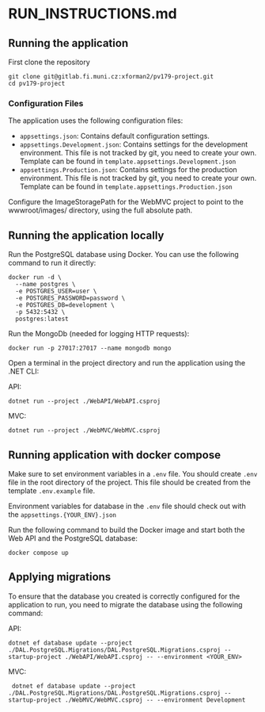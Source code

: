 # RUN_INSTRUCTIONS.md


## Running the application

First clone the repository
```
git clone git@gitlab.fi.muni.cz:xforman2/pv179-project.git
cd pv179-project
```


### Configuration Files

The application uses the following configuration files:

- `appsettings.json`: Contains default configuration settings.
- `appsettings.Development.json`: Contains settings for the development environment. This file is not tracked by git, you need to create your own. Template can be found in `template.appsettings.Development.json`
- `appsettings.Production.json`: Contains settings for the production environment. This file is not tracked by git, you need to create your own. Template can be found in `template.appsettings.Production.json`

Configure the ImageStoragePath for the WebMVC project to point to the wwwroot/images/ directory, using the full absolute path.


## Running the application locally

Run the PostgreSQL database using Docker. You can use the following command to run it directly:

```
docker run -d \
  --name postgres \
  -e POSTGRES_USER=user \
  -e POSTGRES_PASSWORD=password \
  -e POSTGRES_DB=development \
  -p 5432:5432 \
  postgres:latest
```

Run the MongoDb (needed for logging HTTP requests):

```
docker run -p 27017:27017 --name mongodb mongo 
```

Open a terminal in the project directory and run the application using the .NET CLI:

API:
```
dotnet run --project ./WebAPI/WebAPI.csproj
```

MVC:
```
dotnet run --project ./WebMVC/WebMVC.csproj
```

## Running application with docker compose


Make sure to set environment variables in a `.env` file.
You should create `.env` file in the root directory of the project. This file should be created from the template `.env.example` file.

Environment variables for database in the `.env` file should check out with the `appsettings.{YOUR_ENV}.json`

Run the following command to build the Docker image and start both the Web API and the PostgreSQL database:

```
docker compose up
```

## Applying migrations

To ensure that the database you created is correctly configured for the application to run, you need to migrate the database using the following command:

API:

```
dotnet ef database update --project ./DAL.PostgreSQL.Migrations/DAL.PostgreSQL.Migrations.csproj --startup-project ./WebAPI/WebAPI.csproj -- --environment <YOUR_ENV>
```

MVC:

```
 dotnet ef database update --project ./DAL.PostgreSQL.Migrations/DAL.PostgreSQL.Migrations.csproj --startup-project ./WebMVC/WebMVC.csproj -- --environment Development
```


